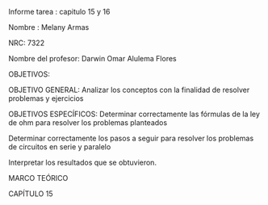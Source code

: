 Informe tarea : capitulo 15 y 16

Nombre : Melany Armas

NRC: 7322

Nombre del profesor: Darwin Omar Alulema Flores

OBJETIVOS:

OBJETIVO GENERAL: Analizar los conceptos con la finalidad de resolver problemas y ejercicios

OBJETIVOS ESPECÍFICOS: Determinar correctamente las fórmulas de la ley de ohm para resolver los problemas planteados

Determinar correctamente los pasos a seguir para resolver los problemas de circuitos en serie y paralelo

Interpretar los resultados que se obtuvieron.

MARCO TEÓRICO

CAPÍTULO 15
